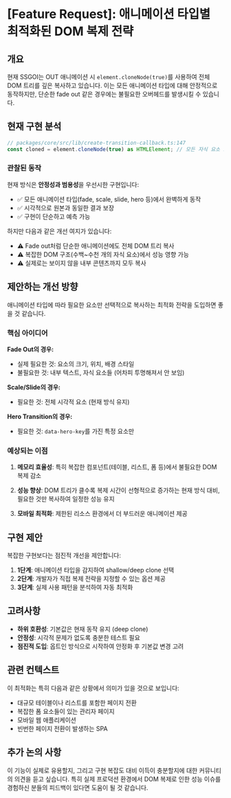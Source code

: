 # [Feature Request]: 애니메이션 타입별 최적화된 DOM 복제 전략

## 개요

현재 SSGOI는 OUT 애니메이션 시 `element.cloneNode(true)`를 사용하여 전체 DOM 트리를 깊은 복사하고 있습니다. 이는 모든 애니메이션 타입에 대해 안정적으로 동작하지만, 단순한 fade out 같은 경우에는 불필요한 오버헤드를 발생시킬 수 있습니다.

## 현재 구현 분석

```typescript
// packages/core/src/lib/create-transition-callback.ts:147
const cloned = element.cloneNode(true) as HTMLElement; // 모든 자식 요소 포함 복사
```

### 관찰된 동작

현재 방식은 **안정성과 범용성**을 우선시한 구현입니다:
- ✅ 모든 애니메이션 타입(fade, scale, slide, hero 등)에서 완벽하게 동작
- ✅ 시각적으로 원본과 동일한 결과 보장
- ✅ 구현이 단순하고 예측 가능

하지만 다음과 같은 개선 여지가 있습니다:
- ⚠️ Fade out처럼 단순한 애니메이션에도 전체 DOM 트리 복사
- ⚠️ 복잡한 DOM 구조(수백~수천 개의 자식 요소)에서 성능 영향 가능
- ⚠️ 실제로는 보이지 않을 내부 콘텐츠까지 모두 복사

## 제안하는 개선 방향

애니메이션 타입에 따라 필요한 요소만 선택적으로 복사하는 최적화 전략을 도입하면 좋을 것 같습니다.

### 핵심 아이디어

**Fade Out의 경우:**
- 실제 필요한 것: 요소의 크기, 위치, 배경 스타일
- 불필요한 것: 내부 텍스트, 자식 요소들 (어차피 투명해져서 안 보임)

**Scale/Slide의 경우:**
- 필요한 것: 전체 시각적 요소 (현재 방식 유지)

**Hero Transition의 경우:**
- 필요한 것: `data-hero-key`를 가진 특정 요소만

### 예상되는 이점

1. **메모리 효율성**: 특히 복잡한 컴포넌트(테이블, 리스트, 폼 등)에서 불필요한 DOM 복제 감소

2. **성능 향상**: DOM 트리가 클수록 복제 시간이 선형적으로 증가하는 현재 방식 대비, 필요한 것만 복사하여 일정한 성능 유지

3. **모바일 최적화**: 제한된 리소스 환경에서 더 부드러운 애니메이션 제공

## 구현 제안

복잡한 구현보다는 점진적 개선을 제안합니다:

1. **1단계**: 애니메이션 타입을 감지하여 shallow/deep clone 선택
2. **2단계**: 개발자가 직접 복제 전략을 지정할 수 있는 옵션 제공
3. **3단계**: 실제 사용 패턴을 분석하여 자동 최적화

## 고려사항

- **하위 호환성**: 기본값은 현재 동작 유지 (deep clone)
- **안정성**: 시각적 문제가 없도록 충분한 테스트 필요
- **점진적 도입**: 옵트인 방식으로 시작하여 안정화 후 기본값 변경 고려

## 관련 컨텍스트

이 최적화는 특히 다음과 같은 상황에서 의미가 있을 것으로 보입니다:
- 대규모 테이블이나 리스트를 포함한 페이지 전환
- 복잡한 폼 요소들이 있는 관리자 페이지
- 모바일 웹 애플리케이션
- 빈번한 페이지 전환이 발생하는 SPA

## 추가 논의 사항

이 기능이 실제로 유용할지, 그리고 구현 복잡도 대비 이득이 충분할지에 대한 커뮤니티의 의견을 듣고 싶습니다. 특히 실제 프로덕션 환경에서 DOM 복제로 인한 성능 이슈를 경험하신 분들의 피드백이 있다면 도움이 될 것 같습니다.